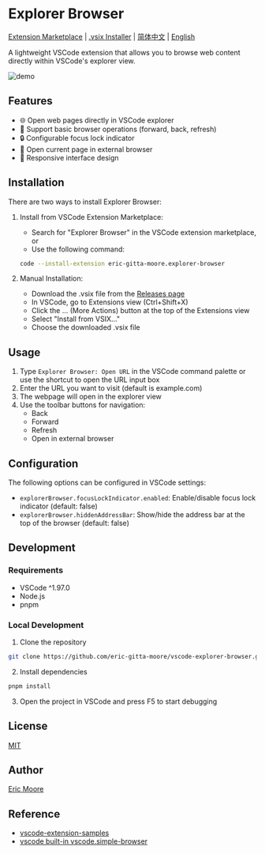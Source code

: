 # Explorer Browser

[Extension Marketplace](https://marketplace.visualstudio.com/items?itemName=eric-gitta-moore.explorer-browser) | [.vsix Installer](https://github.com/eric-gitta-moore/vscode-explorer-browser/releases) | [简体中文](README.CN.md) | [English](./README.md)

A lightweight VSCode extension that allows you to browse web content directly within VSCode's explorer view.

![demo](https://github.com/user-attachments/assets/8ffe4298-358b-44cb-86ee-191d0a0f0292)

## Features

- 🌐 Open web pages directly in VSCode explorer
- 🔄 Support basic browser operations (forward, back, refresh)
- 🔒 Configurable focus lock indicator
- 🔗 Open current page in external browser
- 📱 Responsive interface design

## Installation

There are two ways to install Explorer Browser:

1. Install from VSCode Extension Marketplace:
   - Search for "Explorer Browser" in the VSCode extension marketplace, or
   - Use the following command:
   ```bash
   code --install-extension eric-gitta-moore.explorer-browser
   ```

2. Manual Installation:
   - Download the .vsix file from the [Releases page](https://github.com/eric-gitta-moore/vscode-explorer-browser/releases)
   - In VSCode, go to Extensions view (Ctrl+Shift+X)
   - Click the ... (More Actions) button at the top of the Extensions view
   - Select "Install from VSIX..."
   - Choose the downloaded .vsix file

## Usage

1. Type `Explorer Browser: Open URL` in the VSCode command palette or use the shortcut to open the URL input box
2. Enter the URL you want to visit (default is example.com)
3. The webpage will open in the explorer view
4. Use the toolbar buttons for navigation:
   - Back
   - Forward
   - Refresh
   - Open in external browser

## Configuration

The following options can be configured in VSCode settings:

- `explorerBrowser.focusLockIndicator.enabled`: Enable/disable focus lock indicator (default: false)
- `explorerBrowser.hiddenAddressBar`: Show/hide the address bar at the top of the browser (default: false)

## Development

### Requirements

- VSCode ^1.97.0
- Node.js
- pnpm

### Local Development

1. Clone the repository
```bash
git clone https://github.com/eric-gitta-moore/vscode-explorer-browser.git
```

2. Install dependencies
```bash
pnpm install
```

3. Open the project in VSCode and press F5 to start debugging

## License

[MIT](LICENSE)

## Author

[Eric Moore](https://github.com/eric-gitta-moore)

## Reference
- [vscode-extension-samples](https://github.com/microsoft/vscode-extension-samples)
- [vscode built-in vscode.simple-browser](https://github.com/microsoft/vscode/tree/main/extensions/simple-browser)
